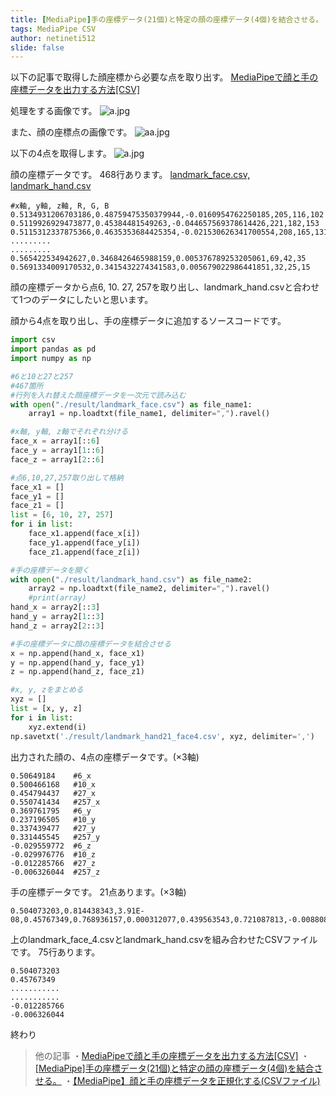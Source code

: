 ```yaml
---
title: [MediaPipe]手の座標データ(21個)と特定の顔の座標データ(4個)を結合させる。
tags: MediaPipe CSV
author: netineti512
slide: false
---
```

以下の記事で取得した顔座標から必要な点を取り出す。
[MediaPipeで顔と手の座標データを出力する方法[CSV]]()

処理をする画像です。
![a.jpg](https://qiita-image-store.s3.ap-northeast-1.amazonaws.com/0/2702119/3bc64725-7a34-3db5-fb76-9b85ffcf52e4.jpeg)

また、顔の座標点の画像です。
![aa.jpg](https://qiita-image-store.s3.ap-northeast-1.amazonaws.com/0/2702119/e3837124-7bb3-061d-9558-6bfca06f3f80.jpeg)

以下の4点を取得します。
![a.jpg](https://qiita-image-store.s3.ap-northeast-1.amazonaws.com/0/2702119/669720d0-7ee0-abf3-f8bf-7caac4400433.jpeg)

顔の座標データです。
468行あります。
[landmark_face.csv, landmark_hand.csv](https://drive.google.com/drive/folders/10yytVY-0LR-fA7255X6oI5C1wO-Z05BV?usp=sharing)
```landmark_face.csv
#x軸, y軸, z軸, R, G, B
0.5134931206703186,0.48759475350379944,-0.0160954762250185,205,116,102
0.5119926929473877,0.45384481549263,-0.044657569378614426,221,182,153
0.5115312337875366,0.4635353684425354,-0.021530626341700554,208,165,131
.........
.........
0.565422534942627,0.3468426465988159,0.005376789253205061,69,42,35
0.5691334009170532,0.3415432274341583,0.005679022986441851,32,25,15
```

顔の座標データから点6, 10. 27, 257を取り出し、landmark_hand.csvと合わせて1つのデータにしたいと思います。

顔から4点を取り出し、手の座標データに追加するソースコードです。
```select_four_landmarks.py
import csv
import pandas as pd 
import numpy as np

#6と10と27と257
#467箇所
#行列を入れ替えた顔座標データを一次元で読み込む
with open("./result/landmark_face.csv") as file_name1:
    array1 = np.loadtxt(file_name1, delimiter=",").ravel()

#x軸, y軸, z軸でそれぞれ分ける
face_x = array1[::6]
face_y = array1[1::6]
face_z = array1[2::6]

#点6,10,27,257取り出して格納
face_x1 = []
face_y1 = []
face_z1 = []
list = [6, 10, 27, 257]
for i in list:
    face_x1.append(face_x[i])
    face_y1.append(face_y[i])
    face_z1.append(face_z[i])

#手の座標データを開く
with open("./result/landmark_hand.csv") as file_name2:
    array2 = np.loadtxt(file_name2, delimiter=",").ravel()
    #print(array)
hand_x = array2[::3]
hand_y = array2[1::3]
hand_z = array2[2::3]

#手の座標データに顔の座標データを結合させる
x = np.append(hand_x, face_x1)
y = np.append(hand_y, face_y1)
z = np.append(hand_z, face_z1)

#x, y, zをまとめる
xyz = []
list = [x, y, z]
for i in list:
    xyz.extend(i)
np.savetxt('./result/landmark_hand21_face4.csv', xyz, delimiter=',')
```

出力された顔の、4点の座標データです。(×3軸)
```landmark_face_4.csv
0.50649184    #6_x
0.500466168   #10_x
0.454794437   #27_x
0.550741434   #257_x
0.369761795   #6_y
0.237196505   #10_y
0.337439477   #27_y
0.331445545   #257_y
-0.029559772  #6_z
-0.029976776  #10_z
-0.012285766  #27_z
-0.006326044  #257_z
```
手の座標データです。
21点あります。(×3軸)
```landmark_hand.csv
0.504073203,0.814438343,3.91E-08,0.45767349,0.768936157,0.000312077,0.439563543,0.721087813,-0.008808918,0.425133765,0.687695742,-0.020445434,0.409348369,0.65940398,-0.033669636,0.489157706,0.648819566,-0.018444018,0.492025942,0.58075875,-0.03804915,0.49744001,0.534264326,-0.050505653,0.50370723,0.494695395,-0.058645058,0.503715634,0.663659096,-0.028175741,0.443882823,0.62402916,-0.054487202,0.407770842,0.648138106,-0.062590681,0.390238494,0.677609742,-0.064250305,0.506061792,0.691279113,-0.037629627,0.438479215,0.675933599,-0.062441029,0.415851235,0.71006012,-0.061497707,0.411849707,0.737843037,-0.055186719,0.500449598,0.721720636,-0.046630431,0.445799142,0.719092548,-0.066425182,0.430722862,0.741868556,-0.067274623,0.430717707,0.759190679,-0.063078843
```

上のlandmark_face_4.csvとlandmark_hand.csvを組み合わせたCSVファイルです。
75行あります。
```landmark_hand21_face4.csv
0.504073203
0.45767349
...........
...........
-0.012285766
-0.006326044
```
終わり
>他の記事
・[MediaPipeで顔と手の座標データを出力する方法[CSV]](https://qiita.com/netineti512/items/cd642e130887a4636ec1)
・[[MediaPipe]手の座標データ(21個)と特定の顔の座標データ(4個)を結合させる。](https://qiita.com/netineti512/items/64bf47d5a61b474a55b5)
・[【MediaPipe】顔と手の座標データを正規化する(CSVファイル)](https://qiita.com/netineti512/items/34fb10a172588a71fe01)
